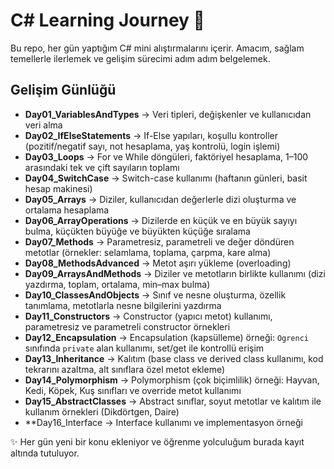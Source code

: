 # C# Learning Journey 🚀

Bu repo, her gün yaptığım C# mini alıştırmalarını içerir.
Amacım, sağlam temellerle ilerlemek ve gelişim sürecimi adım adım belgelemek. 

## Gelişim Günlüğü
- **Day01_VariablesAndTypes** → Veri tipleri, değişkenler ve kullanıcıdan veri alma
- **Day02_IfElseStatements** → If-Else yapıları, koşullu kontroller (pozitif/negatif sayı, not hesaplama, yaş kontrolü, login işlemi)
- **Day03_Loops** → For ve While döngüleri, faktöriyel hesaplama, 1–100 arasındaki tek ve çift sayıların toplamı
- **Day04_SwitchCase** → Switch-case kullanımı (haftanın günleri, basit hesap makinesi)
- **Day05_Arrays** → Diziler, kullanıcıdan değerlerle dizi oluşturma ve ortalama hesaplama
- **Day06_ArrayOperations** → Dizilerde en küçük ve en büyük sayıyı bulma, küçükten büyüğe ve büyükten küçüğe sıralama
- **Day07_Methods** → Parametresiz, parametreli ve değer döndüren metotlar (örnekler: selamlama, toplama, çarpma, kare alma)
- **Day08_MethodsAdvanced** → Metot aşırı yükleme (overloading)
- **Day09_ArraysAndMethods** → Diziler ve metotların birlikte kullanımı (dizi yazdırma, toplam, ortalama, min–max bulma)
- **Day10_ClassesAndObjects** → Sınıf ve nesne oluşturma, özellik tanımlama, metotlarla nesne bilgilerini yazdırma
- **Day11_Constructors** → Constructor (yapıcı metot) kullanımı, parametresiz ve parametreli constructor örnekleri
- **Day12_Encapsulation** → Encapsulation (kapsülleme) örneği: `Ogrenci` sınıfında `private` alan kullanımı, set/get ile kontrollü erişim
- **Day13_Inheritance** → Kalıtım (base class ve derived class kullanımı, kod tekrarını azaltma, alt sınıflara özel metot ekleme)
- **Day14_Polymorphism** → Polymorphism (çok biçimlilik) örneği: Hayvan, Kedi, Köpek, Kuş sınıfları ve override metot kullanımı
- **Day15_AbstractClasses** → Abstract sınıflar, soyut metotlar ve kalıtım ile kullanım örnekleri (Dikdörtgen, Daire)
- **Day16_Interface → Interface kullanımı ve implementasyon örneği


✨ Her gün yeni bir konu ekleniyor ve öğrenme yolculuğum burada kayıt altında tutuluyor.
